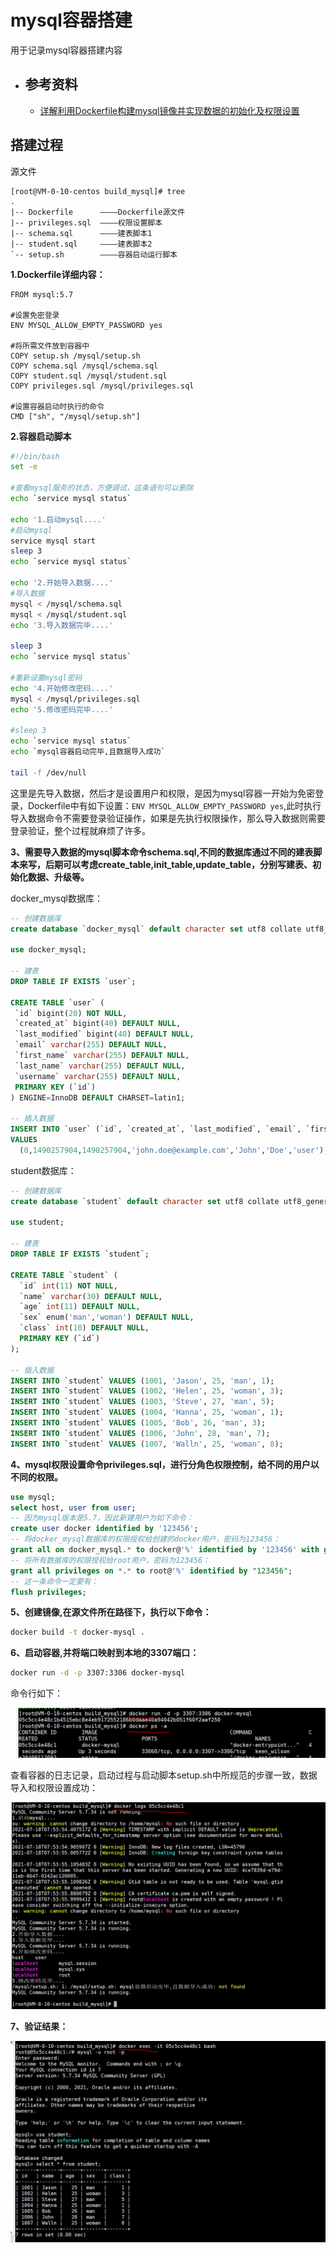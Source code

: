 # mysql容器搭建

用于记录mysql容器搭建内容

* ## 参考资料

  * [详解利用Dockerfile构建mysql镜像并实现数据的初始化及权限设置](https://www.cnblogs.com/zknublx/p/9303231.html)

## 搭建过程

源文件

```
[root@VM-0-10-centos build_mysql]# tree
.
|-- Dockerfile      ————Dockerfile源文件
|-- privileges.sql	————权限设置脚本
|-- schema.sql		————建表脚本1
|-- student.sql		————建表脚本2
`-- setup.sh		————容器启动运行脚本
```

**1.Dockerfile详细内容：**

```
FROM mysql:5.7

#设置免密登录
ENV MYSQL_ALLOW_EMPTY_PASSWORD yes

#将所需文件放到容器中
COPY setup.sh /mysql/setup.sh
COPY schema.sql /mysql/schema.sql
COPY student.sql /mysql/student.sql
COPY privileges.sql /mysql/privileges.sql

#设置容器启动时执行的命令
CMD ["sh", "/mysql/setup.sh"]
```

**2.容器启动脚本**

```bash
#!/bin/bash
set -e
 
#查看mysql服务的状态，方便调试，这条语句可以删除
echo `service mysql status`
 
echo '1.启动mysql....'
#启动mysql
service mysql start
sleep 3
echo `service mysql status`
 
echo '2.开始导入数据....'
#导入数据
mysql < /mysql/schema.sql
mysql < /mysql/student.sql
echo '3.导入数据完毕....'
 
sleep 3
echo `service mysql status`
 
#重新设置mysql密码
echo '4.开始修改密码....'
mysql < /mysql/privileges.sql
echo '5.修改密码完毕....'
 
#sleep 3
echo `service mysql status`
echo `mysql容器启动完毕,且数据导入成功`
 
tail -f /dev/null
```

这里是先导入数据，然后才是设置用户和权限，是因为mysql容器一开始为免密登录，Dockerfile中有如下设置：`ENV MYSQL_ALLOW_EMPTY_PASSWORD yes`,此时执行导入数据命令不需要登录验证操作，如果是先执行权限操作，那么导入数据则需要登录验证，整个过程就麻烦了许多。

**3、需要导入数据的mysql脚本命令schema.sql,不同的数据库通过不同的建表脚本来写，后期可以考虑create_table,init_table,update_table，分别写建表、初始化数据、升级等。**

docker_mysql数据库：

```sql
-- 创建数据库
create database `docker_mysql` default character set utf8 collate utf8_general_ci;
 
use docker_mysql;
 
-- 建表
DROP TABLE IF EXISTS `user`;
 
CREATE TABLE `user` (
 `id` bigint(20) NOT NULL,
 `created_at` bigint(40) DEFAULT NULL,
 `last_modified` bigint(40) DEFAULT NULL,
 `email` varchar(255) DEFAULT NULL,
 `first_name` varchar(255) DEFAULT NULL,
 `last_name` varchar(255) DEFAULT NULL,
 `username` varchar(255) DEFAULT NULL,
 PRIMARY KEY (`id`)
) ENGINE=InnoDB DEFAULT CHARSET=latin1;
 
-- 插入数据
INSERT INTO `user` (`id`, `created_at`, `last_modified`, `email`, `first_name`, `last_name`, `username`)
VALUES
  (0,1490257904,1490257904,'john.doe@example.com','John','Doe','user');
```

student数据库：

```sql
-- 创建数据库
create database `student` default character set utf8 collate utf8_general_ci;
 
use student;

-- 建表
DROP TABLE IF EXISTS `student`;

CREATE TABLE `student` (
  `id` int(11) NOT NULL,
  `name` varchar(30) DEFAULT NULL,
  `age` int(11) DEFAULT NULL,
  `sex` enum('man','woman') DEFAULT NULL,
  `class` int(10) DEFAULT NULL,
  PRIMARY KEY (`id`)
);

-- 插入数据
INSERT INTO `student` VALUES (1001, 'Jason', 25, 'man', 1);
INSERT INTO `student` VALUES (1002, 'Helen', 25, 'woman', 3);
INSERT INTO `student` VALUES (1003, 'Steve', 27, 'man', 5);
INSERT INTO `student` VALUES (1004, 'Hanna', 25, 'woman', 1);
INSERT INTO `student` VALUES (1005, 'Bob', 26, 'man', 3);
INSERT INTO `student` VALUES (1006, 'John', 28, 'man', 7);
INSERT INTO `student` VALUES (1007, 'Walln', 25, 'woman', 8);

```

**4、mysql权限设置命令privileges.sql，进行分角色权限控制，给不同的用户以不同的权限。**

```sql
use mysql;
select host, user from user;
-- 因为mysql版本是5.7，因此新建用户为如下命令：
create user docker identified by '123456';
-- 将docker_mysql数据库的权限授权给创建的docker用户，密码为123456：
grant all on docker_mysql.* to docker@'%' identified by '123456' with grant option;
-- 将所有数据库的权限授权给root用户，密码为123456：
grant all privileges on *.* to root@'%' identified by "123456";
-- 这一条命令一定要有：
flush privileges;
```

**5、创建镜像,在源文件所在路径下，执行以下命令：**

```bash
docker build -t docker-mysql .
```

**6、启动容器,并将端口映射到本地的3307端口：**

```bash
docker run -d -p 3307:3306 docker-mysql
```

命令行如下：

![docker_run](./images/docker_run.png)

查看容器的日志记录，启动过程与启动脚本setup.sh中所规范的步骤一致，数据导入和权限设置成功：

![docker_logs](./images/docker_logs.png)

**7、验证结果：**

![docker_result](./images/docker_result.png)
